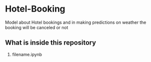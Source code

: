 # Hotel-Booking
Model about Hotel bookings and in making predictions on weather the booking will be canceled or not



## What is inside this repository
1. filename.ipynb

